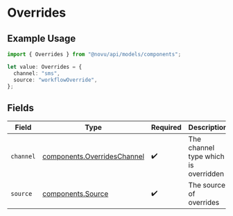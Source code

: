 # Overrides

## Example Usage

```typescript
import { Overrides } from "@novu/api/models/components";

let value: Overrides = {
  channel: "sms",
  source: "workflowOverride",
};
```

## Fields

| Field                                                                      | Type                                                                       | Required                                                                   | Description                                                                |
| -------------------------------------------------------------------------- | -------------------------------------------------------------------------- | -------------------------------------------------------------------------- | -------------------------------------------------------------------------- |
| `channel`                                                                  | [components.OverridesChannel](../../models/components/overrideschannel.md) | :heavy_check_mark:                                                         | The channel type which is overridden                                       |
| `source`                                                                   | [components.Source](../../models/components/source.md)                     | :heavy_check_mark:                                                         | The source of overrides                                                    |